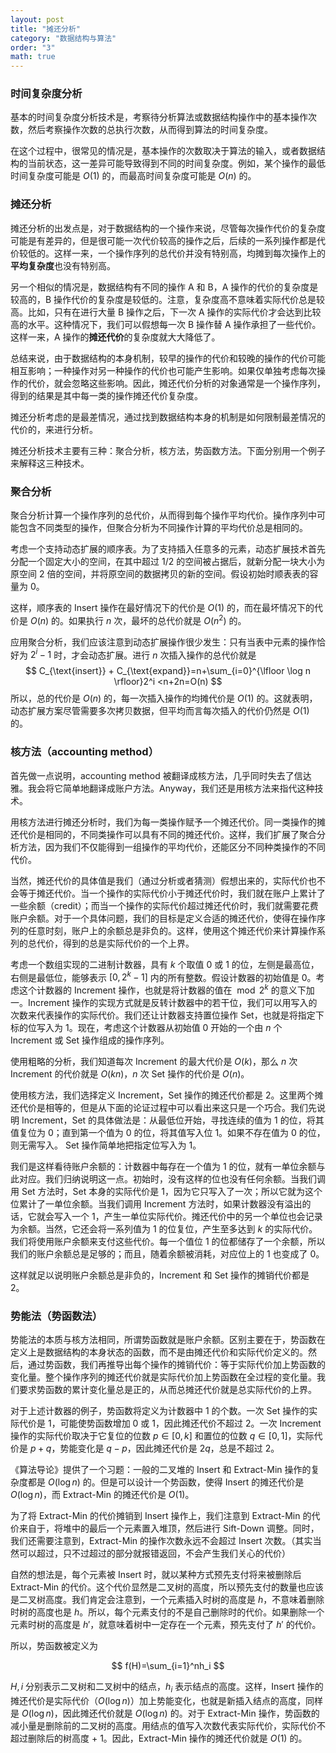 ```yaml
---
layout: post
title: "摊还分析"
category: "数据结构与算法"
order: "3"
math: true
---
```


### 时间复杂度分析

基本的时间复杂度分析技术是，考察待分析算法或数据结构操作中的基本操作次数，然后考察操作次数的总执行次数，从而得到算法的时间复杂度。

在这个过程中，很常见的情况是，基本操作的次数取决于算法的输入，或者数据结构的当前状态，这一差异可能导致得到不同的时间复杂度。例如，某个操作的最低时间复杂度可能是 $O(1)$ 的，而最高时间复杂度可能是 $O(n)$ 的。

### 摊还分析

摊还分析的出发点是，对于数据结构的一个操作来说，尽管每次操作代价的复杂度可能是有差异的，但是很可能一次代价较高的操作之后，后续的一系列操作都是代价较低的。这样一来，一个操作序列的总代价并没有特别高，均摊到每次操作上的**平均复杂度**也没有特别高。

另一个相似的情况是，数据结构有不同的操作 A 和 B，A 操作的代价的复杂度是较高的，B 操作代价的复杂度是较低的。注意，复杂度高不意味着实际代价总是较高。比如，只有在进行大量 B 操作之后，下一次 A 操作的实际代价才会达到比较高的水平。这种情况下，我们可以假想每一次 B 操作替 A 操作承担了一些代价。这样一来，A 操作的**摊还代价**的复杂度就大大降低了。

总结来说，由于数据结构的本身机制，较早的操作的代价和较晚的操作的代价可能相互影响；一种操作对另一种操作的代价也可能产生影响。如果仅单独考虑每次操作的代价，就会忽略这些影响。因此，摊还代价分析的对象通常是一个操作序列，得到的结果是其中每一类的操作摊还代价复杂度。

摊还分析考虑的是最差情况，通过找到数据结构本身的机制是如何限制最差情况的代价的，来进行分析。

摊还分析技术主要有三种：聚合分析，核方法，势函数方法。下面分别用一个例子来解释这三种技术。

### 聚合分析

聚合分析计算一个操作序列的总代价，从而得到每个操作平均代价。操作序列中可能包含不同类型的操作，但聚合分析为不同操作计算的平均代价总是相同的。

考虑一个支持动态扩展的顺序表。为了支持插入任意多的元素，动态扩展技术首先分配一个固定大小的空间，在其中超过 1/2 的空间被占据后，就新分配一块大小为原空间 2 倍的空间，并将原空间的数据拷贝的新的空间。假设初始时顺表表的容量为 0。

这样，顺序表的 Insert 操作在最好情况下的代价是 $O(1)$ 的，而在最坏情况下的代价是 $O(n)$ 的。如果执行 $n$ 次，最坏的总代价就是 $O(n^2)$ 的。

应用聚合分析，我们应该注意到动态扩展操作很少发生：只有当表中元素的操作恰好为 $2^i-1$ 时，才会动态扩展。进行 $n$ 次插入操作的总代价就是
$$
C_{\text{insert}} + C_{\text{expand}}=n+\sum_{i=0}^{\lfloor \log n \rfloor}2^i <n+2n=O(n)
$$
所以，总的代价是 $O(n)$ 的，每一次插入操作的均摊代价是 $O(1)$ 的。这就表明，动态扩展方案尽管需要多次拷贝数据，但平均而言每次插入的代价仍然是 $O(1)$ 的。

### 核方法（accounting method）

首先做一点说明，accounting method 被翻译成核方法，几乎同时失去了信达雅。我会将它简单地翻译成账户方法。Anyway，我们还是用核方法来指代这种技术。

用核方法进行摊还分析时，我们为每一类操作赋予一个摊还代价。同一类操作的摊还代价是相同的，不同类操作可以具有不同的摊还代价。这样，我们扩展了聚合分析方法，因为我们不仅能得到一组操作的平均代价，还能区分不同种类操作的不同代价。

当然，摊还代价的具体值是我们（通过分析或者猜测）假想出来的，实际代价也不会等于摊还代价。当一个操作的实际代价小于摊还代价时，我们就在账户上累计了一些余额（credit）；而当一个操作的实际代价超过摊还代价时，我们就需要花费账户余额。对于一个具体问题，我们的目标是定义合适的摊还代价，使得在操作序列的任意时刻，账户上的余额总是非负的。这样，使用这个摊还代价来计算操作系列的总代价，得到的总是实际代价的一个上界。

考虑一个数组实现的二进制计数器，具有 $k$ 个取值 0 或 1 的位，左侧是最高位，右侧是最低位，能够表示 $[0, 2^k-1]$ 内的所有整数。假设计数器的初始值是 0。考虑这个计数器的 Increment 操作，也就是将计数器的值在 $\bmod 2^k$ 的意义下加一。Increment 操作的实现方式就是反转计数器中的若干位，我们可以用写入的次数来代表操作的实际代价。我们还让计数器支持置位操作 Set，也就是将指定下标的位写入为 1。现在，考虑这个计数器从初始值 0 开始的一个由 $n$ 个 Increment 或 Set 操作组成的操作序列。

使用粗略的分析，我们知道每次 Increment 的最大代价是 $O(k)$，那么 $n$ 次 Increment 的代价就是 $O(kn)$，$n$ 次 Set 操作的代价是 $O(n)$。

使用核方法，我们选择定义 Increment，Set 操作的摊还代价都是 2。这里两个摊还代价是相等的，但是从下面的论证过程中可以看出来这只是一个巧合。我们先说明 Increment，Set 的具体做法是：从最低位开始，寻找连续的值为 1 的位，将其值复位为 0；直到第一个值为 0 的位，将其值写入位 1。如果不存在值为 0 的位，则无需写入。 Set 操作简单地把指定位写入为 1。

我们是这样看待账户余额的：计数器中每存在一个值为 1 的位，就有一单位余额与此对应。我们归纳说明这一点。初始时，没有这样的位也没有任何余额。当我们调用 Set 方法时，Set 本身的实际代价是 1，因为它只写入了一次；所以它就为这个位累计了一单位余额。当我们调用 Increment 方法时，如果计数器没有溢出的话，它就会写入一个 1，产生一单位实际代价。摊还代价中的另一个单位也会记录为余额。当然，它还会将一系列值为 1 的位复位，产生至多达到 $k$ 的实际代价。我们将使用账户余额来支付这些代价。每一个值位 1 的位都储存了一个余额，所以我们的账户余额总是足够的；而且，随着余额被消耗，对应位上的 1 也变成了 0。

这样就足以说明账户余额总是非负的，Increment 和 Set 操作的摊销代价都是 2。

### 势能法（势函数法）

势能法的本质与核方法相同，所谓势函数就是账户余额。区别主要在于，势函数在定义上是数据结构的本身状态的函数，而不是由摊还代价和实际代价定义的。然后，通过势函数，我们再推导出每个操作的摊销代价：等于实际代价加上势函数的变化量。整个操作序列的摊还代价就是实际代价加上势函数在全过程的变化量。我们要求势函数的累计变化量总是正的，从而总摊还代价就是总实际代价的上界。

对于上述计数器的例子，势函数将定义为计数器中 1 的个数。一次 Set 操作的实际代价是 1，可能使势函数增加 0 或 1，因此摊还代价不超过 2。一次 Increment 操作的实际代价取决于它复位的位数 $p\in[0, k]$ 和置位的位数 $q\in [0, 1]$，实际代价是 $p+q$，势能变化是 $q-p$，因此摊还代价是 $2q$，总是不超过 2。

《算法导论》提供了一个习题：一般的二叉堆的 Insert 和 Extract-Min 操作的复杂度都是 $O(\log n)$ 的。但是可以设计一个势函数，使得 Insert 的摊还代价是 $O(\log n)$，而 Extract-Min 的摊还代价是 $O(1)$。

为了将 Extract-Min 的代价摊销到 Insert 操作上，我们注意到 Extract-Min 的代价来自于，将堆中的最后一个元素置入堆顶，然后进行 Sift-Down 调整。同时，我们还需要注意到，Extract-Min 的操作次数永远不会超过 Insert 次数。（其实当然可以超过，只不过超过的部分就报错返回，不会产生我们关心的代价） 

自然的想法是，每个元素被 Insert 时，就以某种方式预先支付将来被删除后 Extract-Min 的代价。这个代价显然是二叉树的高度，所以预先支付的数量也应该是二叉树高度。我们肯定会注意到，一个元素插入时树的高度是 $h$，不意味着删除时树的高度也是 $h$。所以，每个元素支付的不是自己删除时的代价。如果删除一个元素时树的高度是 $h'$，就意味着树中一定存在一个元素，预先支付了 $h'$ 的代价。

所以，势函数被定义为 

$$
f(H)=\sum_{i=1}^nh_i
$$

$H, i$ 分别表示二叉树和二叉树中的结点，$h_i$ 表示结点的高度。这样，Insert 操作的摊还代价是实际代价（$O(\log n)$）加上势能变化，也就是新插入结点的高度，同样是 $O(\log n)$，因此摊还代价就是 $O(\log n)$ 的。对于 Extract-Min 操作，势函数的减小量是删除前的二叉树的高度。用结点的值写入次数代表实际代价，实际代价不超过删除后的树高度 + 1。因此，Extract-Min 操作的摊还代价就是 $O(1)$ 的。